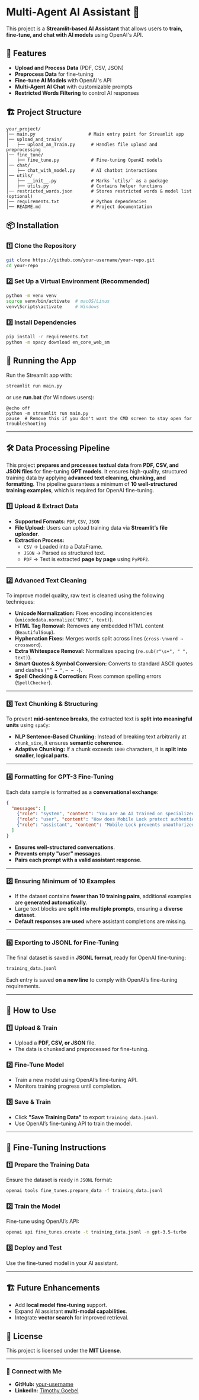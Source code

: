 # Multi-Agent AI Assistant 🚀

This project is a **Streamlit-based AI Assistant** that allows users to **train, fine-tune, and chat with AI models** using OpenAI's API.

## 📌 Features
- **Upload and Process Data** (PDF, CSV, JSON)
- **Preprocess Data** for fine-tuning
- **Fine-tune AI Models** with OpenAI's API
- **Multi-Agent AI Chat** with customizable prompts
- **Restricted Words Filtering** to control AI responses

## 🏗️ Project Structure
```
your_project/
│── main.py                    # Main entry point for Streamlit app
│── upload_and_train/
│   ├── upload_an_Train.py      # Handles file upload and preprocessing
│── fine_tune/
│   ├── fine_tune.py            # Fine-tuning OpenAI models
│── chat/
│   ├── chat_with_model.py      # AI chatbot interactions
│── utils/
│   ├── __init__.py             # Marks `utils/` as a package
│   ├── utils.py                # Contains helper functions
│── restricted_words.json       # Stores restricted words & model list (optional)
│── requirements.txt            # Python dependencies
│── README.md                   # Project documentation
```

## 📦 Installation
### **1️⃣ Clone the Repository**
```sh
git clone https://github.com/your-username/your-repo.git
cd your-repo
```

### **2️⃣ Set Up a Virtual Environment (Recommended)**
```sh
python -m venv venv
source venv/bin/activate  # macOS/Linux
venv\Scripts\activate     # Windows
```

### **3️⃣ Install Dependencies**
```sh
pip install -r requirements.txt
python -m spacy download en_core_web_sm
```

## 🚀 Running the App
Run the Streamlit app with:
```sh
streamlit run main.py
```

or use **run.bat** (for Windows users):

```
@echo off
python -m streamlit run main.py
pause  # Remove this if you don't want the CMD screen to stay open for troubleshooting
```

---

## **🛠️ Data Processing Pipeline**
This project **prepares and processes textual data** from **PDF, CSV, and JSON files** for fine-tuning **GPT models**. It ensures high-quality, structured training data by applying **advanced text cleaning, chunking, and formatting**. The pipeline guarantees a minimum of **10 well-structured training examples**, which is required for OpenAI fine-tuning.

### **1️⃣ Upload & Extract Data**
- **Supported Formats:** `PDF`, `CSV`, `JSON`
- **File Upload:** Users can upload training data via **Streamlit’s file uploader**.
- **Extraction Process:**
  - `CSV` → Loaded into a DataFrame.
  - `JSON` → Parsed as structured text.
  - `PDF` → Text is extracted **page by page** using `PyPDF2`.

---

### **2️⃣ Advanced Text Cleaning**
To improve model quality, raw text is cleaned using the following techniques:
- **Unicode Normalization:** Fixes encoding inconsistencies (`unicodedata.normalize("NFKC", text)`).
- **HTML Tag Removal:** Removes any embedded HTML content (`BeautifulSoup`).
- **Hyphenation Fixes:** Merges words split across lines (`cross-\nword → crossword`).
- **Extra Whitespace Removal:** Normalizes spacing (`re.sub(r"\s+", " ", text)`).
- **Smart Quotes & Symbol Conversion:** Converts to standard ASCII quotes and dashes (`“” → "`, `— → -`).
- **Spell Checking & Correction:** Fixes common spelling errors (`SpellChecker`).

---

### **3️⃣ Text Chunking & Structuring**
To prevent **mid-sentence breaks**, the extracted text is **split into meaningful units** using `spaCy`:
- **NLP Sentence-Based Chunking:** Instead of breaking text arbitrarily at `chunk_size`, it ensures **semantic coherence**.
- **Adaptive Chunking:** If a chunk exceeds `1000` characters, it is **split into smaller, logical parts**.

---

### **4️⃣ Formatting for GPT-3 Fine-Tuning**
Each data sample is formatted as a **conversational exchange**:
```json
{
  "messages": [
    {"role": "system", "content": "You are an AI trained on specialized data."},
    {"role": "user", "content": "How does Mobile Lock protect authentication?"},
    {"role": "assistant", "content": "Mobile Lock prevents unauthorized access by restricting authentication when threats are detected."}
  ]
}
```
- **Ensures well-structured conversations**.
- **Prevents empty "user" messages**.
- **Pairs each prompt with a valid assistant response**.

---

### **5️⃣ Ensuring Minimum of 10 Examples**
- If the dataset contains **fewer than 10 training pairs**, additional examples are **generated automatically**.
- Large text blocks are **split into multiple prompts**, ensuring a **diverse dataset**.
- **Default responses are used** where assistant completions are missing.

---

### **6️⃣ Exporting to JSONL for Fine-Tuning**
The final dataset is saved in **JSONL format**, ready for OpenAI fine-tuning:
```sh
training_data.jsonl
```
Each entry is saved **on a new line** to comply with OpenAI’s fine-tuning requirements.

---

## **📌 How to Use**
### **1️⃣ Upload & Train**
- Upload a **PDF, CSV, or JSON** file.
- The data is chunked and preprocessed for fine-tuning.

### **2️⃣ Fine-Tune Model**
- Train a new model using OpenAI’s fine-tuning API.
- Monitors training progress until completion.

### **3️⃣ Save & Train**
- Click **"Save Training Data"** to export `training_data.jsonl`.
- Use OpenAI’s fine-tuning API to train the model.

---

## **🚀 Fine-Tuning Instructions**
### **1️⃣ Prepare the Training Data**
Ensure the dataset is ready in `JSONL` format:
```sh
openai tools fine_tunes.prepare_data -f training_data.jsonl
```

### **2️⃣ Train the Model**
Fine-tune using OpenAI’s API:
```sh
openai api fine_tunes.create -t training_data.jsonl -m gpt-3.5-turbo
```

### **3️⃣ Deploy and Test**
Use the fine-tuned model in your AI assistant.

---

## 🏗️ Future Enhancements
- Add **local model fine-tuning** support.
- Expand AI assistant **multi-modal capabilities**.
- Integrate **vector search** for improved retrieval.

## 📜 License
This project is licensed under the **MIT License**.

---

### 🔗 Connect with Me
- **GitHub:** [your-username](https://github.com/your-username)
- **LinkedIn:** [Timothy Goebel](www.linkedin.com/in/timothygoebel)
